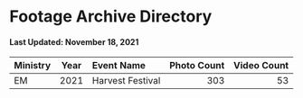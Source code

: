 # Footage Archive Directory
#### Last Updated: November 18, 2021

| Ministry | Year | Event Name | Photo Count | Video Count |
| :--- | :---: | :--- | ---: | ---: |
| EM | 2021 | Harvest Festival | 303 | 53 |
